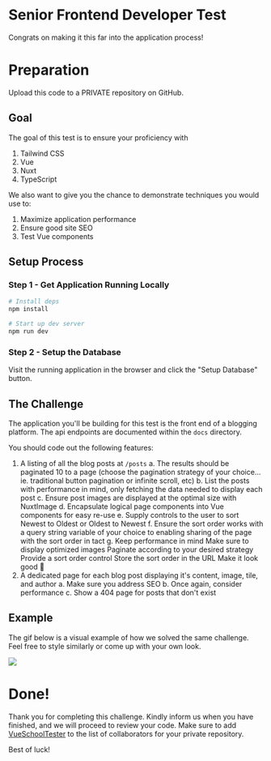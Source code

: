 # Senior Frontend Developer Test

Congrats on making it this far into the application process!

# Preparation

Upload this code to a PRIVATE repository on GitHub.

## Goal

The goal of this test is to ensure your proficiency with

1. Tailwind CSS
2. Vue
3. Nuxt
4. TypeScript

We also want to give you the chance to demonstrate techniques you would use to:

1. Maximize application performance
2. Ensure good site SEO
3. Test Vue components

## Setup Process

### Step 1 - Get Application Running Locally

```bash
# Install deps
npm install

# Start up dev server
npm run dev
```

### Step 2 - Setup the Database

Visit the running application in the browser and click the "Setup Database" button.

## The Challenge

The application you'll be building for this test is the front end of a blogging platform. The api endpoints are documented within the `docs` directory.

You should code out the following features:

1. A listing of all the blog posts at `/posts`
   a. The results should be paginated 10 to a page (choose the pagination strategy of your choice... ie. traditional button pagination or infinite scroll, etc)
   b. List the posts with performance in mind, only fetching the data needed to display each post
   c. Ensure post images are displayed at the optimal size with NuxtImage
   d. Encapsulate logical page components into Vue components for easy re-use
   e. Supply controls to the user to sort Newest to Oldest or Oldest to Newest
   f. Ensure the sort order works with a query string variable of your choice to enabling sharing of the page with the sort order in tact
   g. Keep performance in mind
   Make sure to display optimized images
   Paginate according to your desired strategy
   Provide a sort order control
   Store the sort order in the URL
   Make it look good 💪
2. A dedicated page for each blog post displaying it's content, image, tile, and author
   a. Make sure you address SEO
   b. Once again, consider performance
   c. Show a 404 page for posts that don't exist

## Example

The gif below is a visual example of how we solved the same challenge. Feel free to style similarly or come up with your own look.

![](./docs/images/example.gif)

# Done!

Thank you for completing this challenge. Kindly inform us when you have finished, and we will proceed to review your code. Make sure to add [VueSchoolTester](https://github.com/VueSchoolTester) to the list of collaborators for your private repository.

Best of luck!
